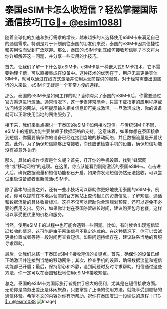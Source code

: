 # 泰国eSIM卡怎么收短信？轻松掌握国际通信技巧[[TG💪+ @esim1088](https://t.me/s/esim1088)]

随着全球化的加速和旅行需求的增长，越来越多的人选择使用eSIM卡来满足自己的通信需求。特别是对于计划前往泰国的朋友们来说，泰国的eSIM卡因其便捷性和实用性而受到广泛欢迎。那么，泰国的eSIM卡到底如何接收短信呢？本文将为你详细解答这一问题，并分享一些实用的小技巧。

首先，让我们了解一下什么是eSIM卡。eSIM卡是一种嵌入式SIM卡技术，它不需要物理卡槽，可以直接集成在设备中。这种技术的优势在于，用户无需更换实体SIM卡，就可以通过在线方式激活并使用运营商提供的服务。对于经常需要出国旅行的人来说，eSIM卡无疑是一个非常方便的选择。

那么，泰国的eSIM卡是如何工作的呢？当你购买了泰国的eSIM卡后，你需要通过官方渠道进行激活。通常情况下，这一步骤非常简单，只需下载指定的应用程序或访问特定的网站，按照提示输入相关信息即可完成激活。一旦激活成功，你的设备就可以正常使用当地的网络服务了。

接下来，我们来重点探讨一下泰国的eSIM卡如何接收短信。与传统SIM卡不同，eSIM卡的短信功能主要依赖于数据网络的支持。这意味着，如果你想在泰国接收到短信，你需要确保你的设备已经连接到当地的移动网络，并且数据流量是开启状态。此外，为了确保短信能够正常接收，你还应该检查手机的设置，确保短信功能没有被意外关闭。

那么，具体的操作步骤是什么呢？首先，打开你的手机设置，找到“蜂窝网络”或“移动网络”的选项。在这里，你应该能看到刚刚激活的泰国eSIM卡。点击进入后，确保数据流量和短信功能都已开启。如果你发现短信仍然无法接收，可以尝试重启设备或者重新激活eSIM卡。

除了基本的设置之外，还有一些小技巧可以帮助你更好地使用泰国的eSIM卡。例如，你可以提前在本地运营商的官方网站上查询相关的资费信息，了解短信、通话和数据流量的具体收费标准。这样不仅可以帮助你合理规划预算，还可以避免不必要的费用支出。另外，如果你计划在泰国停留较长时间，建议购买包月套餐，这样可以享受更优惠的价格和服务。

当然，使用eSIM卡的过程中也可能会遇到一些问题。比如，有时候会出现短信延迟接收的情况，这可能是由于网络信号不稳定造成的。在这种情况下，你可以尝试更换位置或者等待一段时间再查看短信。如果问题持续存在，建议联系当地的客服寻求帮助。

最后，让我们总结一下泰国eSIM卡接收短信的关键点。首先，确保你的设备已经正确激活并连接到当地的移动网络；其次，检查手机的设置，确保数据流量和短信功能都已开启；最后，保持耐心和冷静，遇到问题时及时寻求帮助。相信通过这些方法，你一定可以在泰国轻松地使用eSIM卡接收短信。

总之，泰国的eSIM卡为国际旅行者提供了极大的便利，尤其是在短信接收方面。无论你是商务出差还是休闲旅游，只要掌握了正确的使用方法，就能享受到顺畅的通信体验。希望本文的内容对你有所帮助，祝你在泰国度过一段愉快的旅程！[[TG💪+ @esim1088](https://t.me/s/esim1088) ![Image](https://i.postimg.cc/4NQfJmqS/Snipaste-2025-05-13-00-14-12.png)]